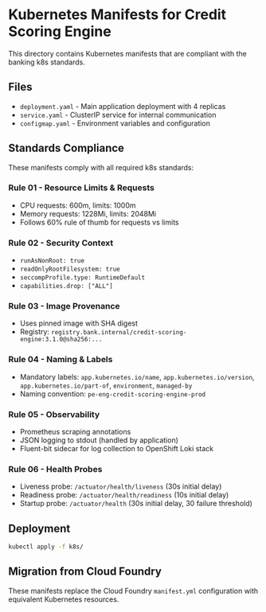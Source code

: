 # Kubernetes Manifests for Credit Scoring Engine

This directory contains Kubernetes manifests that are compliant with the banking k8s standards.

## Files

- `deployment.yaml` - Main application deployment with 4 replicas
- `service.yaml` - ClusterIP service for internal communication
- `configmap.yaml` - Environment variables and configuration

## Standards Compliance

These manifests comply with all required k8s standards:

### Rule 01 - Resource Limits & Requests
- CPU requests: 600m, limits: 1000m
- Memory requests: 1228Mi, limits: 2048Mi
- Follows 60% rule of thumb for requests vs limits

### Rule 02 - Security Context
- `runAsNonRoot: true`
- `readOnlyRootFilesystem: true`
- `seccompProfile.type: RuntimeDefault`
- `capabilities.drop: ["ALL"]`

### Rule 03 - Image Provenance
- Uses pinned image with SHA digest
- Registry: `registry.bank.internal/credit-scoring-engine:3.1.0@sha256:...`

### Rule 04 - Naming & Labels
- Mandatory labels: `app.kubernetes.io/name`, `app.kubernetes.io/version`, `app.kubernetes.io/part-of`, `environment`, `managed-by`
- Naming convention: `pe-eng-credit-scoring-engine-prod`

### Rule 05 - Observability
- Prometheus scraping annotations
- JSON logging to stdout (handled by application)
- Fluent-bit sidecar for log collection to OpenShift Loki stack

### Rule 06 - Health Probes
- Liveness probe: `/actuator/health/liveness` (30s initial delay)
- Readiness probe: `/actuator/health/readiness` (10s initial delay)
- Startup probe: `/actuator/health` (30s initial delay, 30 failure threshold)

## Deployment

```bash
kubectl apply -f k8s/
```

## Migration from Cloud Foundry

These manifests replace the Cloud Foundry `manifest.yml` configuration with equivalent Kubernetes resources.
